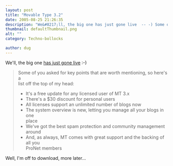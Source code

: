 ```yaml
---
layout: post
title: "Movable Type 3.2"
date: 2005-08-25 21:26:35
description: "We&#8217;ll, the big one has just gone live  -- -) Some of you asked for key points that are worth mentioning, so here&#8217;s a list off the top of my head --  It&#8217;s a free update for any licensed user of MT&#8230;"
thumbnail: defaultThumbnail.png
alt: ""
category: Techno-bollocks

author: dug
---
```


<p>We'll, the big one <a href="http://www.sixapart.com/movabletype/news/2005/08/movable_type_3_2.html">has just gone live</a> :-)</p>

<blockquote><p>Some of you asked for key points that are worth mentioning, so here's a<br />
list off the top of my head:</p>

<ul>
<li>It's a free update for any licensed user of MT 3.x</li>
<li>There's a $30 discount for personal users</li>
<li>All licenses support an unlimited number of blogs now</li>
<li>The system overview is new, letting you manage all your blogs in one<br />
place</li>
<li>We've got the best spam protection and community management around</li>
<li>And, as always, MT comes with great support and the backing of all you<br />
ProNet members</li>
</ul></blockquote>

<p>Well, I'm off to download, more later...</p>
